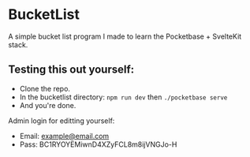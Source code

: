 # BucketList

A simple bucket list program I made to learn the Pocketbase + SvelteKit stack.

## Testing this out yourself:

- Clone the repo.
- In the bucketlist directory: `npm run dev` then `./pocketbase serve`
- And you're done.

Admin login for editting yourself: 

- Email: example@email.com
- Pass: BC1RYOYEMiwnD4XZyFCL8m8ijVNGJo-H